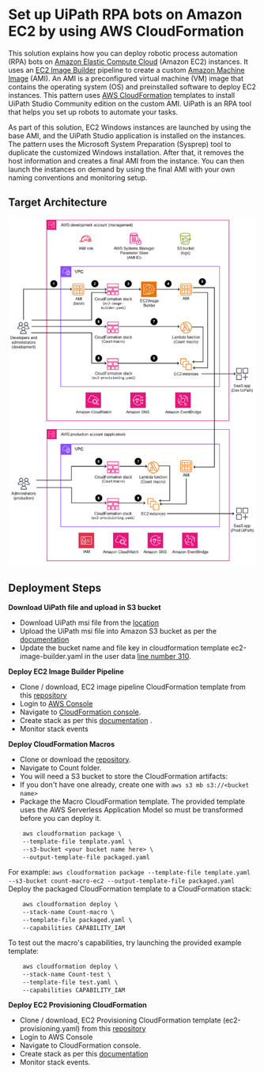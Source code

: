 # Set up UiPath RPA bots on Amazon EC2 by using AWS CloudFormation

This solution explains how you can deploy robotic process automation (RPA) bots on [Amazon Elastic Compute Cloud](https://aws.amazon.com/pm/ec2/?trk=32f4fbd0-ffda-4695-a60c-8857fab7d0dd&sc_channel=ps&ef_id=CjwKCAjwgqejBhBAEiwAuWHioN0OQUGUkK4mFr8XbXgLXsXTL6znKF2E3A51kYHzpibijLi0CP3oTRoCV9UQAvD_BwE:G:s&s_kwcid=AL!4422!3!476942909971!e!!g!!amazon%20ec2!11539707735!118057053088_) (Amazon EC2) instances. It uses an [EC2 Image Builder](https://docs.aws.amazon.com/imagebuilder/latest/userguide/what-is-image-builder.html) pipeline to create a custom [Amazon Machine Image](https://docs.aws.amazon.com/AWSEC2/latest/UserGuide/AMIs.html) (AMI). An AMI is a preconfigured virtual machine (VM) image that contains the operating system (OS) and preinstalled software to deploy EC2 instances. This pattern uses [AWS CloudFormation](https://aws.amazon.com/cloudformation/) templates to install UiPath Studio Community edition on the custom AMI. UiPath is an RPA tool that helps you set up robots to automate your tasks.

As part of this solution, EC2 Windows instances are launched by using the base AMI, and the UiPath Studio application is installed on the instances. The pattern uses the Microsoft System Preparation (Sysprep) tool to duplicate the customized Windows installation. After that, it removes the host information and creates a final AMI from the instance. You can then launch the instances on demand by using the final AMI with your own naming conventions and monitoring setup.

## Target Architecture

![Architecture](images/Architecture.jpeg)

## Deployment Steps

**Download UiPath file and upload in S3 bucket**
- Download UiPath msi file from the [location](https://download.uipath.com/UiPathStudioCommunity.msi)
- Upload the UiPath msi file into Amazon S3 bucket as per the [documentation](https://docs.aws.amazon.com/AmazonS3/latest/userguide/upload-objects.html)
- Update the bucket name and file key in cloudformation template ec2-image-builder.yaml in the user data [line number 310](https://github.com/aws-samples/uipath-rpa-setup-ec2-windows-ami-cloudformation/blob/main/ec2-image-builder.yml#L310).

**Deploy EC2 Image Builder Pipeline**
- Clone / download, EC2 image pipeline CloudFormation template from this [repository](https://github.com/aws-samples/uipath-rpa-setup-ec2-windows-ami-cloudformation/blob/main/ec2-image-builder.yml)
- Login to [AWS Console](https://aws.amazon.com/console/)
- Navigate to [CloudFormation console](https://aws.amazon.com/console/).
- Create stack as per this [documentation](https://docs.aws.amazon.com/AWSCloudFormation/latest/UserGuide/cfn-console-create-stack.html) .
- Monitor stack events

**Deploy CloudFormation Macros**
- Clone or download the [repository](https://github.com/aws-cloudformation/aws-cloudformation-macros).
- Navigate to Count folder.
- You will need a S3 bucket to store the CloudFormation artifacts:
- If you don't have one already, create one with `aws s3 mb s3://<bucket name>`
- Package the Macro CloudFormation template. The provided template uses the AWS Serverless Application Model so must be transformed before you can deploy it.

```
    aws cloudformation package \
    --template-file template.yaml \
    --s3-bucket <your bucket name here> \
    --output-template-file packaged.yaml
```

For example: 
    `aws cloudformation package --template-file template.yaml --s3-bucket count-macro-ec2 --output-template-file packaged.yaml`
 Deploy the packaged CloudFormation template to a CloudFormation stack:

```
    aws cloudformation deploy \
    --stack-name Count-macro \
    --template-file packaged.yaml \
    --capabilities CAPABILITY_IAM
```

To test out the macro's capabilities, try launching the provided example template:

```
    aws cloudformation deploy \
    --stack-name Count-test \
    --template-file test.yaml \
    --capabilities CAPABILITY_IAM
```
**Deploy EC2 Provisioning CloudFormation**

- Clone / download, EC2 Provisioning CloudFormation template (ec2-provisioning.yaml) from this [repository](https://github.com/aws-samples/uipath-rpa-setup-ec2-windows-ami-cloudformation/blob/main/ec2-provisioning.yaml)
- Login to AWS Console
- Navigate to CloudFormation console.
- Create stack as per this [documentation](https://docs.aws.amazon.com/AWSCloudFormation/latest/UserGuide/cfn-console-create-stack.html)
- Monitor stack events.

